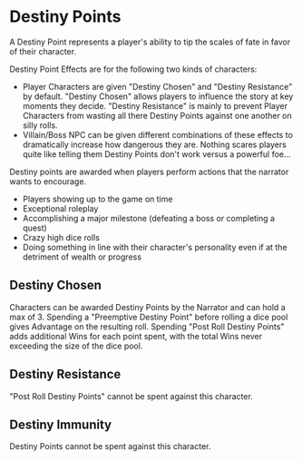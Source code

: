 # Destiny Points

A Destiny Point represents a player's ability to tip the scales of fate in favor of their character.

Destiny Point Effects are for the following two kinds of characters:

- Player Characters are given "Destiny Chosen" and "Destiny Resistance" by default. "Destiny Chosen" allows players to influence the story at key moments they decide. "Destiny Resistance" is mainly to prevent Player Characters from wasting all there Destiny Points against one another on silly rolls.
- Villain/Boss NPC can be given different combinations of these effects to dramatically increase how dangerous they are. Nothing scares players quite like telling them Destiny Points don't work versus a powerful foe...

Destiny points are awarded when players perform actions that the narrator wants to encourage.

- Players showing up to the game on time
- Exceptional roleplay
- Accomplishing a major milestone (defeating a boss or completing a quest)
- Crazy high dice rolls
- Doing something in line with their character's personality even if at the detriment of wealth or progress

## Destiny Chosen

Characters can be awarded Destiny Points by the Narrator and can hold a max of 3. Spending a "Preemptive Destiny Point" before rolling a dice pool gives Advantage on the resulting roll. Spending "Post Roll Destiny Points" adds additional Wins for each point spent, with the total Wins never exceeding the size of the dice pool.

## Destiny Resistance

"Post Roll Destiny Points" cannot be spent against this character.

## Destiny Immunity

Destiny Points cannot be spent against this character.
